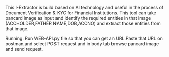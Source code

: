 
This I-Extractor is build based on AI technology and useful in the process of Document Verification & KYC for Financial Institutions.
This tool can take pancard image as input and identify the required entities in that image (ACCHOLDER,FATHER NAME,DOB,ACCNO) and extract those entities from that image.

Running:
Run WEB-API.py file so that you can get an URL.Paste that URL on postman,and select POST request and in body tab browse pancard image and send request.
